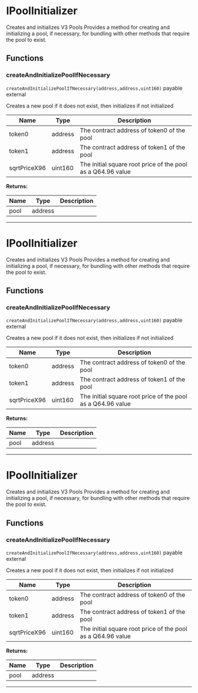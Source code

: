 

# IPoolInitializer

Creates and initializes V3 Pools
Provides a method for creating and initializing a pool, if necessary, for bundling with other methods that
require the pool to exist.




## Functions
### createAndInitializePoolIfNecessary


`createAndInitializePoolIfNecessary(address,address,uint160)` payable external

Creates a new pool if it does not exist, then initializes if not initialized



| Name | Type | Description |
| ---- | ---- | ----------- |
| token0 | address | The contract address of token0 of the pool |
| token1 | address | The contract address of token1 of the pool |
| sqrtPriceX96 | uint160 | The initial square root price of the pool as a Q64.96 value |

**Returns:**

| Name | Type | Description |
| ---- | ---- | ----------- |
| pool | address |  |



---




# IPoolInitializer

Creates and initializes V3 Pools
Provides a method for creating and initializing a pool, if necessary, for bundling with other methods that
require the pool to exist.




## Functions
### createAndInitializePoolIfNecessary


`createAndInitializePoolIfNecessary(address,address,uint160)` payable external

Creates a new pool if it does not exist, then initializes if not initialized



| Name | Type | Description |
| ---- | ---- | ----------- |
| token0 | address | The contract address of token0 of the pool |
| token1 | address | The contract address of token1 of the pool |
| sqrtPriceX96 | uint160 | The initial square root price of the pool as a Q64.96 value |

**Returns:**

| Name | Type | Description |
| ---- | ---- | ----------- |
| pool | address |  |



---




# IPoolInitializer

Creates and initializes V3 Pools
Provides a method for creating and initializing a pool, if necessary, for bundling with other methods that
require the pool to exist.




## Functions
### createAndInitializePoolIfNecessary


`createAndInitializePoolIfNecessary(address,address,uint160)` payable external

Creates a new pool if it does not exist, then initializes if not initialized



| Name | Type | Description |
| ---- | ---- | ----------- |
| token0 | address | The contract address of token0 of the pool |
| token1 | address | The contract address of token1 of the pool |
| sqrtPriceX96 | uint160 | The initial square root price of the pool as a Q64.96 value |

**Returns:**

| Name | Type | Description |
| ---- | ---- | ----------- |
| pool | address |  |



---


